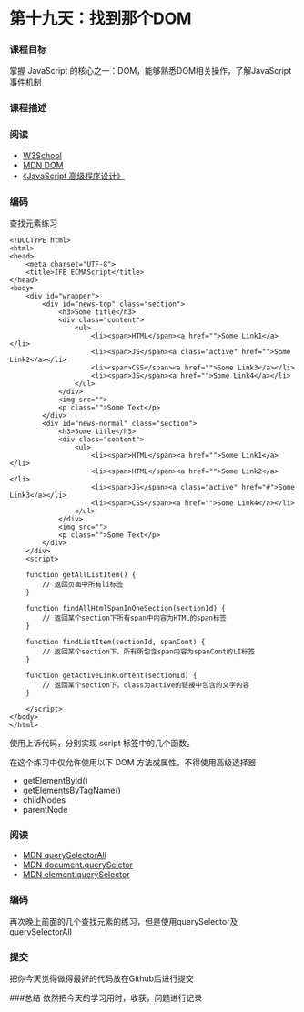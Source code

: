 # 第十九天：找到那个DOM
### 课程目标
掌握 JavaScript 的核心之一：DOM，能够熟悉DOM相关操作，了解JavaScript事件机制

### 课程描述
### 阅读
- [W3School](http://www.w3school.com.cn/js/js_htmldom.asp)
- [MDN DOM](https://developer.mozilla.org/zh-CN/docs/Learn/JavaScript/Client-side_web_APIs/Manipulating_documents)
- [《JavaScript 高级程序设计》](https://book.douban.com/subject/10546125/)

### 编码
查找元素练习

```
<!DOCTYPE html>
<html>
<head>
    <meta charset="UTF-8">    
    <title>IFE ECMAScript</title>
</head>
<body>        
    <div id="wrapper">
        <div id="news-top" class="section">
            <h3>Some title</h3>
            <div class="content">
                <ul>
                    <li><span>HTML</span><a href="">Some Link1</a></li>
                    <li><span>JS</span><a class="active" href="">Some Link2</a></li>
                    <li><span>CSS</span><a href="">Some Link3</a></li>
                    <li><span>JS</span><a href="">Some Link4</a></li>
                </ul>
            </div>
            <img src="">
            <p class="">Some Text</p>
        </div>
        <div id="news-normal" class="section">
            <h3>Some title</h3>
            <div class="content">
                <ul>
                    <li><span>HTML</span><a href="">Some Link1</a></li>
                    <li><span>HTML</span><a href="">Some Link2</a></li>
                    <li><span>JS</span><a class="active" href="#">Some Link3</a></li>
                    <li><span>CSS</span><a href="">Some Link4</a></li>
                </ul>
            </div>
            <img src="">
            <p class="">Some Text</p>
        </div>      
    </div>
    <script>

    function getAllListItem() {
        // 返回页面中所有li标签
    }

    function findAllHtmlSpanInOneSection(sectionId) {
        // 返回某个section下所有span中内容为HTML的span标签
    }

    function findListItem(sectionId, spanCont) {
        // 返回某个section下，所有所包含span内容为spanCont的LI标签
    }

    function getActiveLinkContent(sectionId) {
        // 返回某个section下，class为active的链接中包含的文字内容
    }

    </script>
</body>
</html>
```
使用上诉代码，分别实现 script 标签中的几个函数。

在这个练习中仅允许使用以下 DOM 方法或属性，不得使用高级选择器

- getElementById()
- getElementsByTagName()
- childNodes
- parentNode
### 阅读

- [MDN querySelectorAll](https://developer.mozilla.org/en-US/docs/Web/API/Element/querySelectorAll)
- [MDN document.querySelctor](https://developer.mozilla.org/zh-CN/docs/Web/API/Document/querySelector)
- [MDN element.querySelector](https://developer.mozilla.org/zh-CN/docs/Web/API/Element/querySelector)
### 编码
再次晚上前面的几个查找元素的练习，但是使用querySelector及querySelectorAll

### 提交
把你今天觉得做得最好的代码放在Github后进行提交

###总结
依然把今天的学习用时，收获，问题进行记录